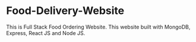 # Food-Delivery-Website
 This is Full Stack Food Ordering Website. This website built with MongoDB, Express, React JS and Node JS.
